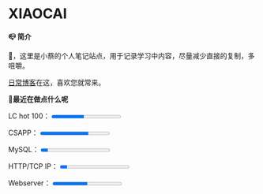 # XIAOCAI

**📪 简介** 

👋，这里是小蔡的个人笔记站点，用于记录学习中内容，尽量减少直接的复制，多咀嚼。

[日常博客](https://shixiaocaia.fun/)在这，喜欢您就常来。

**🍳最近在做点什么呢**

<p>
    <label for="file">LC hot 100：</label>
    <progress max="100" value="47"></progress>
</p>
<p>
    <label for="file">CSAPP：</label>
    <progress max="43" value="30"></progress>
</p>
<p>
    <label for="file">MySQL：</label>
    <progress max="100" value="10"></progress>
</p>
<p>
    <label for="file">HTTP/TCP IP：</label>
    <progress max="100" value="10"></progress>
</p>
<p>
    <label for="file">Webserver：</label>
    <progress max="100" value="50"></progress>
</p>

